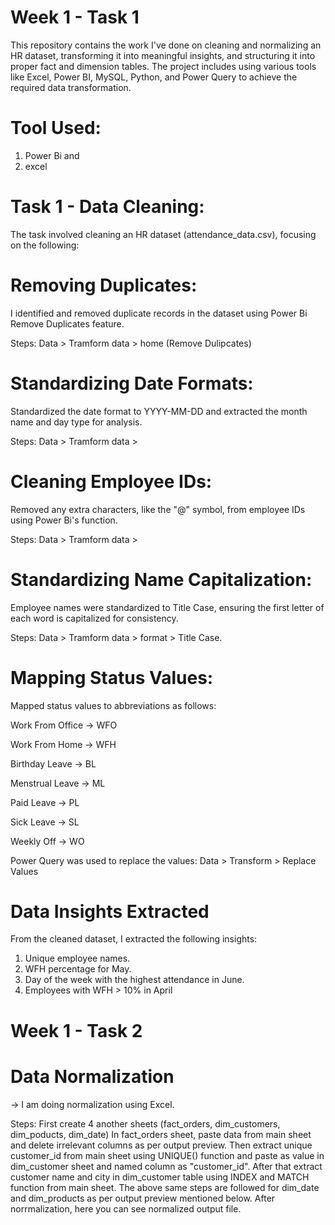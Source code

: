  # Week 1 - Task 1
This repository contains the work I've done on cleaning and normalizing an HR dataset, transforming it into meaningful insights, and structuring it into proper fact and dimension tables. The project includes using various tools like Excel, Power BI, MySQL, Python, and Power Query to achieve the required data transformation.

# Tool Used:
  1) Power Bi   and
  2) excel
     
 # Task 1 - Data Cleaning:
  
 The task involved cleaning an HR dataset (attendance_data.csv), focusing on the following:

# Removing Duplicates:

I identified and removed duplicate records in the dataset using Power Bi Remove Duplicates feature.

Steps: Data > Tramform data > home (Remove Dulipcates) 

# Standardizing Date Formats:

Standardized the date format to YYYY-MM-DD and extracted the month name and day type for analysis.

Steps: Data > Tramform data >


# Cleaning Employee IDs:

Removed any extra characters, like the "@" symbol, from employee IDs using Power Bi's function.

Steps: Data > Tramform data >

# Standardizing Name Capitalization:

Employee names were standardized to Title Case, ensuring the first letter of each word is capitalized for consistency.

Steps: Data > Tramform data > format > Title Case.

# Mapping Status Values:

Mapped status values to abbreviations as follows:

Work From Office → WFO

Work From Home → WFH

Birthday Leave → BL

Menstrual Leave → ML

Paid Leave → PL

Sick Leave → SL

Weekly Off → WO

Power Query was used to replace the values: Data > Transform > Replace Values

# Data Insights Extracted
From the cleaned dataset, I extracted the following insights:
1) Unique employee names.
2) WFH percentage for May.
3) Day of the week with the highest attendance in June.
4) Employees with WFH > 10% in April

 # Week 1 - Task 2
# Data Normalization

→ I am doing normalization using Excel.

Steps:
First create 4 another sheets (fact_orders, dim_customers, dim_poducts, dim_date)
In fact_orders sheet, paste data from main sheet and delete irrelevant columns as per output preview.
Then extract unique customer_id from main sheet using UNIQUE() function and paste as value in dim_customer sheet and named column as "customer_id".
After that extract customer name and city in dim_customer table using INDEX and MATCH function from main sheet.
The above same steps are followed for dim_date and dim_products as per output preview mentioned below.
After norrmalization, here you can see normalized output file.
